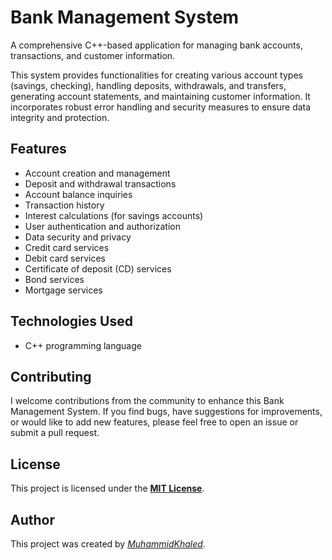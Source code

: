 # Bank Management System

A comprehensive C++-based application for managing bank accounts, transactions, and customer information.

This system provides functionalities for creating various account types (savings, checking), handling deposits, withdrawals, and transfers, generating account statements, and maintaining customer information. It incorporates robust error handling and security measures to ensure data integrity and protection.

## Features
- Account creation and management
- Deposit and withdrawal transactions
- Account balance inquiries
- Transaction history
- Interest calculations (for savings accounts)
- User authentication and authorization
- Data security and privacy
- Credit card services
- Debit card services
- Certificate of deposit (CD) services
- Bond services
- Mortgage services

## Technologies Used
- C++ programming language

## Contributing

I welcome contributions from the community to enhance this Bank Management System. If you find bugs, have suggestions for improvements, or would like to add new features, please feel free to open an issue or submit a pull request.

## License

This project is licensed under the **[MIT License](https://github.com/MuhammidKhaled/Bank-Management-System/blob/master/LICENSE)**.

## Author

This project was created by *[MuhammidKhaled](https://github.com/MuhammidKhaled)*.
